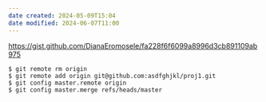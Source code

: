 ```yaml
---
date created: 2024-05-09T15:04
date modified: 2024-06-07T11:00
---
```


https://gist.github.com/DianaEromosele/fa228f6f6099a8996d3cb891109ab975

```
$ git remote rm origin
$ git remote add origin git@github.com:asdfghjkl/proj1.git
$ git config master.remote origin
$ git config master.merge refs/heads/master
```
